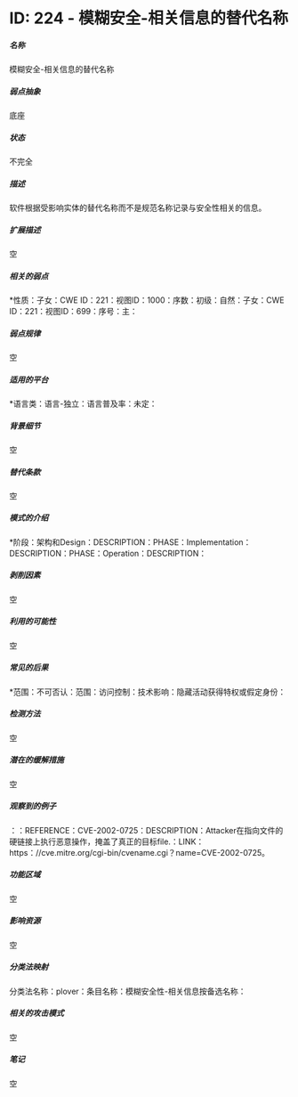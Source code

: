 # ID: 224 - 模糊安全-相关信息的替代名称
<h5>名称</h5>模糊安全-相关信息的替代名称
<h5>弱点抽象</h5>底座
<h5>状态</h5>不完全
<h5>描述</h5>软件根据受影响实体的替代名称而不是规范名称记录与安全性相关的信息。
<h5>扩展描述</h5>空
<h5>相关的弱点</h5>*性质：子女：CWE ID：221：视图ID：1000：序数：初级：自然：子女：CWE ID：221：视图ID：699：序号：主：
<h5>弱点规律</h5>空
<h5>适用的平台</h5>*语言类：语言-独立：语言普及率：未定：
<h5>背景细节</h5>空
<h5>替代条款</h5>空
<h5>模式的介绍</h5>*阶段：架构和Design：DESCRIPTION：PHASE：Implementation：DESCRIPTION：PHASE：Operation：DESCRIPTION：
<h5>剥削因素</h5>空
<h5>利用的可能性</h5>空
<h5>常见的后果</h5>*范围：不可否认：范围：访问控制：技术影响：隐藏活动获得特权或假定身份：
<h5>检测方法</h5>空
<h5>潜在的缓解措施</h5>空
<h5>观察到的例子</h5>：：REFERENCE：CVE-2002-0725：DESCRIPTION：Attacker在指向文件的硬链接上执行恶意操作，掩盖了真正的目标file.：LINK：https：//cve.mitre.org/cgi-bin/cvename.cgi？name=CVE-2002-0725。
<h5>功能区域</h5>空
<h5>影响资源</h5>空
<h5>分类法映射</h5>分类法名称：plover：条目名称：模糊安全性-相关信息按备选名称：
<h5>相关的攻击模式</h5>空
<h5>笔记</h5>空

